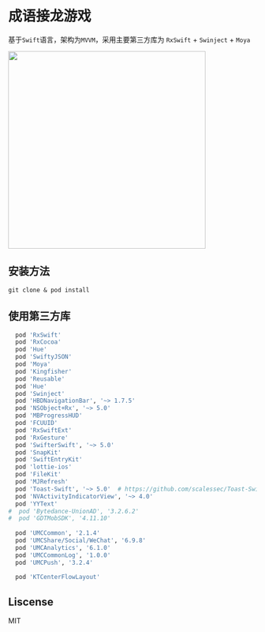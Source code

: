 # 成语接龙游戏

基于`Swift`语言，架构为`MVVM`，采用主要第三方库为 `RxSwift` + `Swinject` + `Moya`



<img src="demo.gif" height="400px" />



## 安装方法

```shell
git clone & pod install
```

## 使用第三方库

```ruby
  pod 'RxSwift'
  pod 'RxCocoa'
  pod 'Hue'
  pod 'SwiftyJSON'
  pod 'Moya'
  pod 'Kingfisher'
  pod 'Reusable'
  pod 'Hue'
  pod 'Swinject'
  pod 'HBDNavigationBar', '~> 1.7.5'
  pod 'NSObject+Rx', '~> 5.0'
  pod 'MBProgressHUD'
  pod 'FCUUID'
  pod 'RxSwiftExt'
  pod 'RxGesture'
  pod 'SwifterSwift', '~> 5.0'
  pod 'SnapKit'
  pod 'SwiftEntryKit'
  pod 'lottie-ios'
  pod 'FileKit'
  pod 'MJRefresh'
  pod 'Toast-Swift', '~> 5.0'  # https://github.com/scalessec/Toast-Swift
  pod 'NVActivityIndicatorView', '~> 4.0'
  pod 'YYText'
#  pod 'Bytedance-UnionAD', '3.2.6.2'
#  pod 'GDTMobSDK', '4.11.10'
  
  pod 'UMCCommon', '2.1.4'
  pod 'UMCShare/Social/WeChat', '6.9.8'
  pod 'UMCAnalytics', '6.1.0'
  pod 'UMCCommonLog', '1.0.0'
  pod 'UMCPush', '3.2.4'
  
  pod 'KTCenterFlowLayout'
```

## Liscense
MIT
